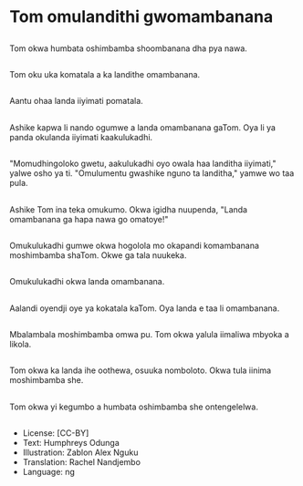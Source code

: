 # Tom omulandithi gwomambanana

##
Tom okwa humbata oshimbamba shoombanana dha pya nawa.

##
Tom oku uka komatala a ka landithe omambanana.

##
Aantu ohaa landa iiyimati pomatala.

##
Ashike kapwa li nando ogumwe a landa omambanana gaTom. Oya li ya panda okulanda iiyimati kaakulukadhi.

##
"Momudhingoloko gwetu, aakulukadhi oyo owala haa landitha iiyimati," yalwe osho ya ti. "Omulumentu gwashike nguno ta landitha," yamwe wo taa pula.

##
Ashike Tom ina teka omukumo. Okwa igidha nuupenda, "Landa omambanana ga hapa nawa go omatoye!"

##
Omukulukadhi gumwe okwa hogolola mo okapandi komambanana moshimbamba shaTom. Okwe ga tala nuukeka.

##
Omukulukadhi okwa landa omambanana.

##
Aalandi oyendji oye ya kokatala kaTom. Oya landa e taa li omambanana.

##
Mbalambala moshimbamba omwa pu. Tom okwa yalula iimaliwa mbyoka a likola.

##
Tom okwa ka landa ihe oothewa, osuuka nomboloto. Okwa tula iinima moshimbamba she.

##
Tom okwa yi kegumbo a humbata oshimbamba she ontengelelwa.

##
* License: [CC-BY]
* Text: Humphreys Odunga
* Illustration: Zablon Alex Nguku
* Translation: Rachel Nandjembo
* Language: ng

